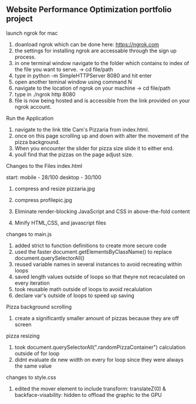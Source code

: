 ## Website Performance Optimization portfolio project

launch ngrok for mac
1. doanload ngrok which can be done here: https://ngrok.com
2. the settings for installing ngrok are accessable through the sign up process. 
3. in one terminal window navigate to the folder which contains to index of the file you want to serve.
    -> cd file/path
4. type in python -m SimpleHTTPServer 8080 and hit enter
5. open another teminal window using command N
6. navigate to the location of ngrok on your machine
    -> cd file/path
7. type in ./ngrok http 8080
8. file is now being hosted and is accessible from the link provided on your ngrok account. 




Run the Application

1. navigate to the link title Cam's Pizzaria from index.html. 
2. once on this page scrolling up and down with alter the movement of the pizza background. 
3. When you encounter the slider for pizza size slide it to either end. 
4. youll find that the pizzas on the page adjust size. 






Changes to the Files
index.html

start:
mobile - 28/100 
desktop - 30/100
 
1. compress and resize pizzaria.jpg
2. compress profilepic.jpg

3. Eliminate render-blocking JavaScript and CSS in above-the-fold content
6. Minify HTML,CSS, and javascript files


changes to main.js 
1. added strict to function definitions to create more secure code
2. used the faster document.getElementsByClassName() to replace document.querySelectorAll()
3. reused variable names in several instances to avoid recreating within loops 
4. saved length values outside of loops so that theyre not recaculated on every iteration 
5. took reusable math outside of loops to avoid recalulation 
6. declare var's outside of loops to speed up saving 

Pizza background scrolling 
1. create a significantly smaller amount of pizzas because they are off screen 


pizza resizing 
1. took document.querySelectorAll(".randomPizzaContainer") calculation outside of for loop 
2. didnt evaluate dx new width on every for loop since they were always the same value 






changes to style.css 

1. edited the mover element to include transform: translateZ(0) & backface-visability: hidden 
    to offload the graphic to the GPU 